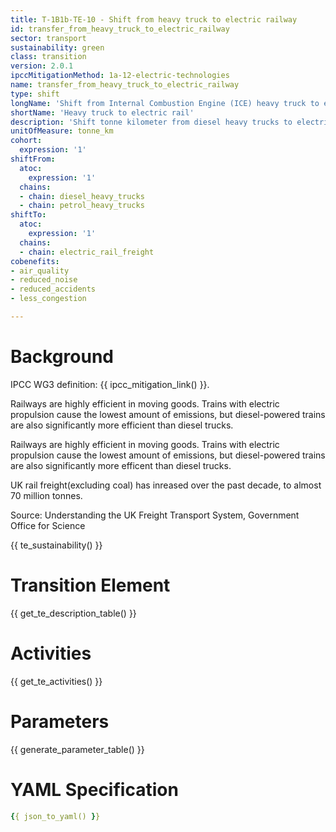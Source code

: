 ```yaml
---
title: T-1B1b-TE-10 - Shift from heavy truck to electric railway
id: transfer_from_heavy_truck_to_electric_railway
sector: transport
sustainability: green
class: transition
version: 2.0.1
ipccMitigationMethod: 1a-12-electric-technologies
name: transfer_from_heavy_truck_to_electric_railway
type: shift
longName: 'Shift from Internal Combustion Engine (ICE) heavy truck to electric rail freight transport.'
shortName: 'Heavy truck to electric rail'
description: 'Shift tonne kilometer from diesel heavy trucks to electric rail freight in tonne kilometer to fulfill the need of logistics'
unitOfMeasure: tonne_km
cohort:
  expression: '1'
shiftFrom:
  atoc:
    expression: '1'
  chains:
  - chain: diesel_heavy_trucks
  - chain: petrol_heavy_trucks
shiftTo:
  atoc:
    expression: '1'
  chains:
  - chain: electric_rail_freight
cobenefits:
- air_quality
- reduced_noise
- reduced_accidents
- less_congestion

---
```




# Background

IPCC WG3 definition: {{ ipcc_mitigation_link() }}.

Railways are highly efficient in moving goods. Trains with electric propulsion cause the lowest amount of emissions, but diesel-powered trains are also significantly more efficient than diesel trucks.

Railways are highly efficient in moving goods. Trains with electric propulsion cause the lowest amount of emissions, but diesel-powered trains are also significantly more efficent than diesel trucks.

UK rail freight(excluding coal) has inreased over the past decade, to almost 70 million tonnes.

Source: Understanding the UK Freight Transport System, Government Office for Science


{{ te_sustainability() }}

# Transition Element

{{ get_te_description_table() }}


# Activities

{{ get_te_activities() }}


# Parameters

{{ generate_parameter_table() }}


# YAML Specification

```yaml
{{ json_to_yaml() }}
```
